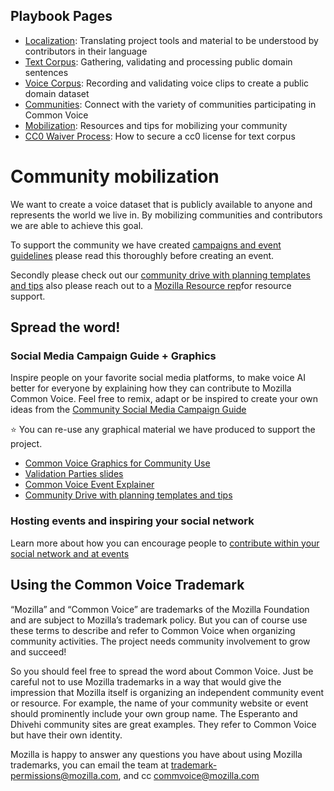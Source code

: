 ## Playbook Pages

- [Localization](https://common-voice.github.io/community-playbook/sub_pages/Localization.html): Translating project tools and material to be understood by contributors in their language 
- [Text Corpus](https://common-voice.github.io/community-playbook/sub_pages/text.html): Gathering, validating and processing public domain sentences               
- [Voice Corpus](https://common-voice.github.io/community-playbook/sub_pages/voice.html): Recording and validating voice clips to create a public domain dataset  
- [Communities](https://common-voice.github.io/community-playbook/sub_pages/communities.html): Connect with the variety of communities participating in Common Voice
- [Mobilization](https://common-voice.github.io/community-playbook/sub_pages/mobilization.html): Resources and tips for mobilizing your community                 
- [CC0 Waiver Process](https://common-voice.github.io/community-playbook/sub_pages/cc0waiver_process.html): How to secure a cc0 license for text corpus   


# Community mobilization

We want to create a voice dataset that is publicly available to anyone and represents the world we live in. 
By mobilizing communities and contributors we are able to achieve this goal. 

To support the community we have created [campaigns and event guidelines](https://github.com/common-voice/community-playbook/blob/master/sub_pages/campaign_guidelines.md) please read this thoroughly before creating an event.  

Secondly please check out our [community drive with planning templates and tips](https://drive.google.com/drive/folder/1YsLzbzttpJ9VuyJSqwtfx9lFi4gwj6Lf?usp=sharing) also please reach out to a [Mozilla Resource rep](https://community.mozilla.org/en/groups/mozilla-reps-resources/)for resource support.

## Spread the word!

### Social Media Campaign Guide + Graphics 

Inspire people on your favorite social media platforms, to make voice AI better for everyone by explaining how they can contribute to Mozilla Common Voice.
Feel free to remix, adapt or be inspired to create your own ideas from the [Community Social Media Campaign Guide](https://github.com/common-voice/community-playbook/blob/master/assets/img/CV_Social_Media_Community_Campaign.pdf)

⭐️ You can re-use any graphical material we have produced to support the project.
- [Common Voice Graphics for Community Use](https://drive.google.com/drive/folders/1Qn5e_jKmj_Kw-tc1W7P3ZcvYCZETkEmN?usp=sharing)
- [Validation Parties slides](https://docs.google.com/presentation/d/1P_rvMLjiC51Y6QAqU0TM9W-EGvzuF6Qu6FwvgLGkI24/edit?usp=sharing)  
- [Common Voice Event Explainer](https://docs.google.com/presentation/d/1HatIkqvhj--4mYvEGAWHAGQ6yf3O7t6iI3LmF6lFPNc/edit?usp=sharing)
- [Community Drive with planning templates and tips](https://drive.google.com/drive/folders/1YsLzbzttpJ9VuyJSqwtfx9lFi4gwj6Lf?usp=sharing)

### Hosting events and inspiring your social network

Learn more about how you can encourage people to [contribute within your social network and at events](https://community.mozilla.org/en/activities/contributing-to-common-voice/)  

## Using the Common Voice Trademark

“Mozilla” and “Common Voice” are trademarks of the Mozilla Foundation and are subject to Mozilla’s trademark policy. But you can of course use these terms to describe and refer to Common Voice when organizing community activities. The project needs community involvement to grow and succeed!

So you should feel free to spread the word about Common Voice. Just be careful not to use Mozilla trademarks in a way that would give the impression that Mozilla itself is organizing an independent community event or resource. For example, the name of your community website or event should prominently include your own group name. The Esperanto and Dhivehi community sites are great examples. They refer to Common Voice but have their own identity.

Mozilla is happy to answer any questions you have about using Mozilla trademarks, you can email the team at trademark-permissions@mozilla.com, and cc commvoice@mozilla.com


